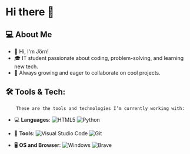 # Hi there 👋



## 💻 About Me
- 👋 Hi, I'm Jörn!
- 🎓 IT student passionate about coding, problem-solving, and learning new tech.
- 🌱 Always growing and eager to collaborate on cool projects.

## 🛠️ Tools & Tech:

        These are the tools and technologies I’m currently working with:
        
- 💻 **Languages**:
        ![HTML5](https://img.shields.io/badge/html5-%23E34F26.svg?style=for-the-badge&logo=html5&logoColor=white)
        ![Python](https://img.shields.io/badge/python-3670A0?style=for-the-badge&logo=python&logoColor=ffdd54)

- 🔧 **Tools**:
        ![Visual Studio Code](https://img.shields.io/badge/Visual%20Studio%20Code-0078d7.svg?style=for-the-badge&logo=visual-studio-code&logoColor=white)
        ![Git](https://img.shields.io/badge/git-%23F05033.svg?style=for-the-badge&logo=git&logoColor=white)

- 🖥️ **OS and Browser**:
        ![Windows](https://img.shields.io/badge/Windows-0078D6?style=for-the-badge&logo=windows&logoColor=white)
        ![Brave](https://img.shields.io/badge/Brave-FB542B?style=for-the-badge&logo=Brave&logoColor=white)







<!-- 
**JornToomingas/JornToomingas** is a ✨ _special_ ✨ repository because its `README.md` (this file) appears on your GitHub profile.

Here are some ideas to get you started:

- 🔭 I’m currently working on ...
- 🌱 I’m currently learning ...
- 👯 I’m looking to collaborate on ...
- 🤔 I’m looking for help with ...
- 💬 Ask me about ...
- 📫 How to reach me: ...
- 😄 Pronouns: ...
- ⚡ Fun fact: ...
 -->
